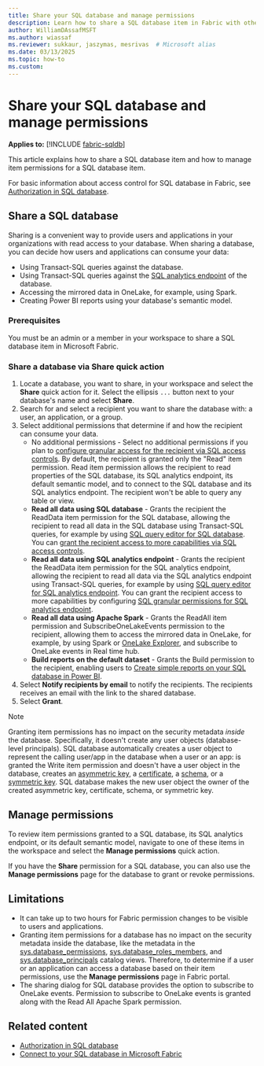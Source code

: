 ```yaml
---
title: Share your SQL database and manage permissions
description: Learn how to share a SQL database item in Fabric with others and manage item permissions.
author: WilliamDAssafMSFT
ms.author: wiassaf
ms.reviewer: sukkaur, jaszymas, mesrivas  # Microsoft alias
ms.date: 03/13/2025
ms.topic: how-to
ms.custom:
---
```

# Share your SQL database and manage permissions

**Applies to:** [!INCLUDE [fabric-sqldb](../includes/applies-to-version/fabric-sqldb.md)]

This article explains how to share a SQL database item and how to manage item permissions for a SQL database item.

For basic information about access control for SQL database in Fabric, see [Authorization in SQL database](authorization.md).

## Share a SQL database

Sharing is a convenient way to provide users and applications in your organizations with read access to your database. When sharing a database, you can decide how users and applications can consume your data:

- Using Transact-SQL queries against the database.
- Using Transact-SQL queries against the [SQL analytics endpoint](../../data-engineering/lakehouse-sql-analytics-endpoint.md) of the database.
- Accessing the mirrored data in OneLake, for example, using Spark.
- Creating Power BI reports using your database's semantic model.

### Prerequisites

You must be an admin or a member in your workspace to share a SQL database item in Microsoft Fabric.

### Share a database via Share quick action

1. Locate a database, you want to share, in your workspace and select the **Share** quick action for it. Select the ellipsis `...` button next to your database's name and select **Share**.
1. Search for and select a recipient you want to share the database with: a user, an application, or a group.
1. Select additional permissions that determine if and how the recipient can consume your data.
    - No additional permissions - Select no additional permissions if you plan to [configure granular access for the recipient via SQL access controls](configure-sql-access-controls.md). By default, the recipient is granted only the "Read" item permission. Read item permission allows the recipient to read properties of the SQL database, its SQL analytics endpoint, its default semantic model, and to connect to the SQL database and its SQL analytics endpoint. The recipient won't be able to query any table or view.
    - **Read all data using SQL database** - Grants the recipient the ReadData item permission for the SQL database, allowing the recipient to read all data in the SQL database using Transact-SQL queries, for example by using [SQL query editor for SQL database](query-editor.md). You can [grant the recipient access to more capabilities via SQL access controls](configure-sql-access-controls.md).
    - **Read all data using SQL analytics endpoint** - Grants the recipient the ReadData item permission for the SQL analytics endpoint, allowing the recipient to read all data via the SQL analytics endpoint using Transact-SQL queries, for example by using [SQL query editor for SQL analytics endpoint](query-editor.md). You can grant the recipient access to more capabilities by configuring [SQL granular permissions for SQL analytics endpoint](share-data.md).
    - **Read all data using Apache Spark** - Grants the ReadAll item permission and SubscribeOneLakeEvents permission to the recipient, allowing them to access the mirrored data in OneLake, for example, by using Spark or [OneLake Explorer](../mirrored-database/explore-data-directly.md), and subscribe to OneLake events in Real time hub.
    - **Build reports on the default dataset** - Grants the Build permission to the recipient, enabling users to [Create simple reports on your SQL database in Power BI](create-reports.md).
1. Select **Notify recipients by email** to notify the recipients. The recipients receives an email with the link to the shared database.
1. Select **Grant**.

> [!NOTE]
> Granting item permissions has no impact on the security metadata *inside* the database. Specifically, it doesn't create any user objects (database-level principals). SQL database automatically creates a user object to represent the calling user/app in the database when a user or an app: is granted the Write item permission and doesn't have a user object in the database, creates an [asymmetric key](/sql/t-sql/statements/create-asymmetric-key-transact-sql), a [certificate](/sql/t-sql/statements/create-certificate-transact-sql), a [schema](/sql/t-sql/statements/create-schema-transact-sql), or a [symmetric key](/sql/t-sql/statements/create-symmetric-key-transact-sql). SQL database makes the new user object the owner of the created asymmetric key, certificate, schema, or symmetric key.

## Manage permissions

To review item permissions granted to a SQL database, its SQL analytics endpoint, or its default semantic model, navigate to one of these items in the workspace and select the **Manage permissions** quick action.

If you have the **Share** permission for a SQL database, you can also use the **Manage permissions** page for the database to grant or revoke permissions.

## Limitations

- It can take up to two hours for Fabric permission changes to be visible to users and applications.
- Granting item permissions for a database has no impact on the security metadata inside the database, like the metadata in the [sys.database_permissions](/sql/relational-databases/system-catalog-views/sys-database-permissions-transact-sql), [sys.database_roles_members](/sql/relational-databases/system-catalog-views/sys-database-permissions-transact-sql), and [sys.database_principals](/sql/relational-databases/system-catalog-views/sys-database-principals-transact-sql) catalog views. Therefore, to determine if a user or an application can access a database based on their item permissions, use the **Manage permissions** page in Fabric portal.
- The sharing dialog for SQL database provides the option to subscribe to OneLake events. Permission to subscribe to OneLake events is granted along with the Read All Apache Spark permission.


## Related content

- [Authorization in SQL database](authorization.md)
- [Connect to your SQL database in Microsoft Fabric](connect.md)
